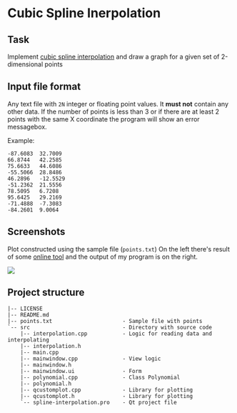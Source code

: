 # Cubic Spline Inerpolation

## Task

Implement [cubic spline interpolation](https://en.wikipedia.org/wiki/Spline_interpolation#Algorithm_to_find_the_interpolating_cubic_spline) and draw a graph for a given set of 2-dimensional points

## Input file format

Any text file with `2N` integer or floating point values. It **must not** contain any other data.
If the number of points is less than 3 or if there are at least 2 points with the same X coordinate the program will show an error messagebox.

Example:
```
-87.6083  32.7009
66.8744   42.2585
75.6633   44.6086
-55.5066  28.8486
46.2896   -12.5529
-51.2362  21.5556
78.5095   6.7208
95.6425   29.2169
-71.4888  -7.3083
-84.2601  9.0064
```

## Screenshots

Plot constructed using the sample file (`points.txt`)
On the left there's result of some [online tool](https://tools.timodenk.com/cubic-spline-interpolation) and the output of my program is on the right.

![](https://i.imgur.com/sSLk9dh.png)

## Project structure

```
|-- LICENSE                         
|-- README.md                       
|-- points.txt                      - Sample file with points
`-- src                             - Directory with source code
    |-- interpolation.cpp           - Logic for reading data and interpolating
    |-- interpolation.h             
    |-- main.cpp                    
    |-- mainwindow.cpp              - View logic
    |-- mainwindow.h                
    |-- mainwindow.ui               - Form
    |-- polynomial.cpp              - Class Polynomial
    |-- polynomial.h                
    |-- qcustomplot.cpp             - Library for plotting
    |-- qcustomplot.h               - Library for plotting
    `-- spline-interpolation.pro    - Qt project file
```
